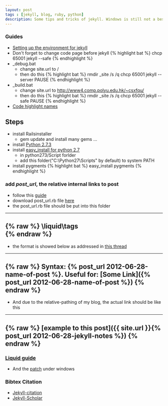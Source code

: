 ```yaml
---
layout: post
tags : [jekyll, blog, ruby, python]
description: Some tips and tricks of jekyll. Windows is still not a best develop platform. I have to tweak a little to run jekyll smoothly. Here are the notes for myself, and also for other people who may encounter similar problems.
---
```

    
    
### Guides

+ [Setting up the environment for jekyll](http://bradleygrainger.com/2011/09/07/how-to-use-github-pages-on-windows.html)
+ Don't forget to change code page before jekyll
{% highlight bat %}
    chcp 65001
    jekyll --safe
{% endhighlight %}
+ _debug.bat
  + change site.url to /
  + then do this
{% highlight bat %}
rmdir _site /s /q
chcp 65001
jekyll --server
PAUSE
{% endhighlight %}
+ _build.bat
  + change site.url to http://www4.comp.polyu.edu.hk/~csxfqu/
  + then do this
{% highlight bat %}
rmdir _site /s /q
chcp 65001
jekyll --safe
PAUSE
{% endhighlight %}
+ [Code highlight names](http://pygments.org/docs/lexers/)


## Steps

+ install Railsinstaller
    + gem update and install many gems ...
+ install [Python 2.7.3](http://www.python.org/getit/)
+ install [easy_install for python 2.7](http://pypi.python.org/pypi/setuptools#downloads)
  - in python273/Script forlder
  - add this folder("C:\Python27\Scripts" by default) to system PATH
+ install pygments
{% highlight bat %}
    easy_install pygments
{% endhighlight %}
    
### add _post_url_, the relative internal links to post   
+ follow this [guide](https://github.com/mojombo/jekyll/issues/66)    
+ download post_url.rb file [here](https://github.com/thatguystone/jekyll/blob/5cffe5ecb5194ef0e26e66ced1e2ef5285a934e7/lib/jekyll/tags/post_url.rb)    
+ the post_url.rb file should be put into this folder

---
{% raw %}
    \liquid\tags    
{% endraw %}   
---

+ the format is showed below as addressed in [this thread](https://github.com/mojombo/jekyll/pull/369)

---
{% raw %}
    Syntax: {% post_url 2012-06-28-name-of-post %}. 
    Useful for: [Some Link]({% post_url 2012-06-28-name-of-post %}) 
{% endraw %}
---

+ And due to the relative-pathing of my blog, the actual link should be like this

---
{% raw %}
    [example to this post]({{ site.url }}{% post_url 2012-06-28-jekyll-notes %})
{% endraw %}
---

### [Liquid guide](https://github.com/Shopify/liquid/wiki/Liquid-for-Designers)
+ And the [patch](http://bradleygrainger.com/2011/09/07/how-to-use-github-pages-on-windows.html) under windows

### Bibtex Citation

+ [Jekyll-citation](https://github.com/archome/jekyll-citation)
+ [Jekyll-Scholar](https://github.com/inukshuk/jekyll-scholar)



